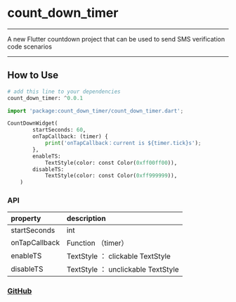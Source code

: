 # count_down_timer

------
A new Flutter  countdown project that can be used to send SMS verification code scenarios


------

## How to Use

```python
# add this line to your dependencies
count_down_timer: ^0.0.1
```

```python
import 'package:count_down_timer/count_down_timer.dart';

```

```python
CountDownWidget(
        startSeconds: 60,
        onTapCallback: (timer) {
            print('onTapCallback：current is ${timer.tick}s');
        },
        enableTS:
            TextStyle(color: const Color(0xff00ff00)),
        disableTS:
            TextStyle(color: const Color(0xff999999)),
    )
```
### API

| property        | description
| :--------   | :-----  |
| startSeconds     | int    |
| onTapCallback        | Function （timer） |
| enableTS        | TextStyle ： clickable TextStyle|
| disableTS        | TextStyle ： unclickable TextStyle  |


###  [GitHub](https://github.com/manburenshenglu/count_down_widget)




